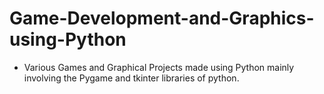 # Game-Development-and-Graphics-using-Python
- Various Games and Graphical Projects made using Python mainly involving the Pygame and tkinter libraries of python.
